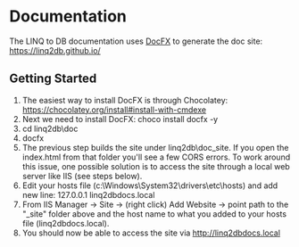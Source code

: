 # Documentation

The LINQ to DB documentation uses [DocFX](https://dotnet.github.io/docfx/) to generate the doc site: https://linq2db.github.io/

## Getting Started

1. The easiest way to install DocFX is through Chocolatey: https://chocolatey.org/install#install-with-cmdexe
2. Next we need to install DocFX: choco install docfx -y
3. cd linq2db\doc
4. docfx
5. The previous step builds the site under linq2db\doc\_site. If you open the index.html from that folder you'll see a few CORS errors. To work around this issue, one possible solution is to access the site through a local web server like IIS (see steps below).
6. Edit your hosts file (c:\Windows\System32\drivers\etc\hosts) and add new line: 127.0.0.1	linq2dbdocs.local
6. From IIS Manager -> Site -> (right click) Add Website -> point path to the "_site" folder above and the host name to what you added to your hosts file (linq2dbdocs.local).
7. You should now be able to access the site via http://linq2dbdocs.local